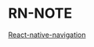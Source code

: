 # RN-NOTE

[React-native-navigation](https://medium.com/@drorbiran/react-native-navigation-v2-is-here-5b7c87f002a)

